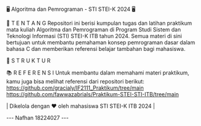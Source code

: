 🖥️ Algoritma dan Pemrograman - STI STEI-K 2024 🖥️

📌 T E N T A N G
Repositori ini berisi kumpulan tugas dan latihan praktikum mata kuliah Algoritma dan Pemrograman di Program Studi Sistem dan Teknologi Informasi (STI) STEI-K ITB tahun 2024. Semua materi di sini bertujuan untuk membantu pemahaman konsep pemrograman dasar dalam bahasa C dan memberikan referensi belajar tambahan bagi mahasiswa.

📂 S T R U K T U R

📚 R E F E R E N S I
Untuk membantu dalam memahami materi praktikum, kamu juga bisa melihat referensi dari repositori berikut:
https://github.com/gracialy/IF2111_Praktikum/tree/main
https://github.com/fawwazabrials/Praktikum-STEI-STI-ITB/tree/main


| Dikelola dengan ❤️ oleh mahasiswa STI STEI-K ITB 2024 |

--- Nafhan 18224027 ---
